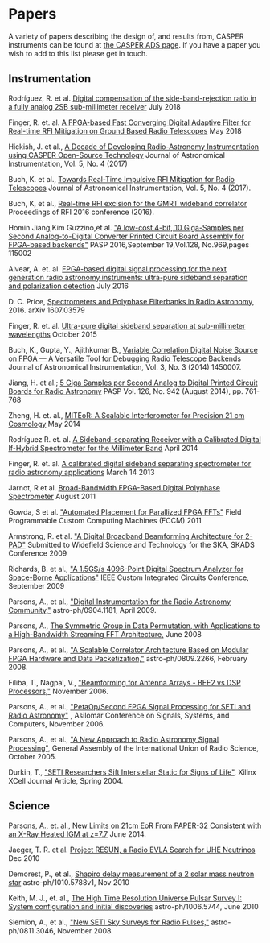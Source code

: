 # Papers
A variety of papers describing the design of, and results from, CASPER instruments can be found at [the CASPER ADS page](https://ui.adsabs.harvard.edu/#/public-libraries/7mm5XbqlRiW5FN-Si0l7oA). If you have a paper you wish to add to this list please get in touch.

## Instrumentation

Rodríguez, R. et al. [Digital compensation of the side-band-rejection ratio in a fully analog 2SB sub-millimeter receiver](https://arxiv.org/abs/1806.04053) July 2018

Finger, R. et. al. [A FPGA-based Fast Converging Digital Adaptive Filter for Real-time RFI Mitigation on Ground Based Radio Telescopes](https://arxiv.org/abs/1805.06376) May 2018

Hickish, J. et al., [A Decade of Developing Radio-Astronomy Instrumentation using CASPER Open-Source Technology](https://www.worldscientific.com/doi/abs/10.1142/S2251171716410014) Journal of Astronomical Instrumentation, Vol. 5, No. 4 (2017)

Buch, K. et al., [Towards Real-Time Impulsive RFI Mitigation for Radio Telescopes](http://www.worldscientific.com/doi/abs/10.1142/S225117171641018X) Journal of Astronomical Instrumentation, Vol. 5, No. 4 (2017).

Buch, K, et al., [Real-time RFI excision for the GMRT wideband correlator](http://ieeexplore.ieee.org/abstract/document/7833523/) Proceedings of RFI 2016 conference (2016).

Homin Jiang,Kim Guzzino,et al. ["A low-cost 4-bit, 10 Giga-Samples per Second Analog-to-Digital Converter Printed Circuit Board Assembly for FPGA-based backends"](http://stacks.iop.org/1538-3873/128/i=969/a=115002) PASP 2016,September 19,Vol.128, No.969,pages 115002

Alvear, A. et. al. [FPGA-based digital signal processing for the next generation radio astronomy instruments: ultra-pure sideband separation and polarization detection](https://www.spiedigitallibrary.org/conference-proceedings-of-spie/9914/1/FPGA-based-digital-signal-processing-for-the-next-generation-radio/10.1117/12.2233090.short?SSO=1) July 2016

D. C. Price, [Spectrometers and Polyphase Filterbanks in Radio Astronomy](http://arxiv.org/abs/1607.03579), 2016. arXiv 1607.03579

Finger, R. et. al. [Ultra-pure digital sideband separation at sub-millimeter wavelengths](https://arxiv.org/abs/1509.04920) October 2015

Buch, K., Gupta, Y., Ajithkumar B., [Variable Correlation Digital Noise Source on FPGA — A Versatile Tool for Debugging Radio Telescope Backends](http://www.worldscientific.com/doi/pdf/10.1142/S225117171450007X) Journal of Astronomical Instrumentation, Vol. 3, No. 3 (2014) 1450007.

Jiang, H. et al.; [5 Giga Samples per Second Analog to Digital Printed Circuit Boards for Radio Astronomy](http://www.jstor.org/stable/10.1086/677799)  PASP Vol. 126, No. 942 (August 2014), pp. 761-768

Zheng, H. et. al., [MITEoR: A Scalable Interferometer for Precision 21 cm Cosmology](http://arxiv.org/abs/1405.5527) May 2014

Rodríguez R. et. al. [A Sideband-separating Receiver with a Calibrated Digital If-Hybrid Spectrometer for the Millimeter Band](https://iopscience.iop.org/article/10.1086/676307) April 2014

Finger, R. et. al. [A calibrated digital sideband separating spectrometer for radio astronomy applications](https://casper.berkeley.edu/wiki/images/7/77/DSSS_rfinger_uchile.pdf) March 14 2013

Jarnot, R et al. [Broad-Bandwidth FPGA-Based Digital Polyphase Spectrometer](https://casper.berkeley.edu/wiki/images/5/51/Ryan_jarnot_spectometer_paper_NPO48352.pdf)  August 2011

Gowda, S et al. ["Automated Placement for Parallized FPGA FFTs"](https://ieeexplore.ieee.org/document/5771274) Field Programmable Custom Computing Machines (FCCM) 2011

Armstrong, R. et al. ["A Digital Broadband Beamforming Architecture for 2-PAD"](http://arxiv.org/abs/0912.0380) Submitted to Widefield Science and Technology for the SKA, SKADS Conference 2009

Richards, B. et al., ["A 1.5GS/s 4096-Point Digital Spectrum Analyzer for Space-Borne Applications"](https://ieeexplore.ieee.org/document/5280793) IEEE Custom Integrated Circuits Conference, September 2009

Parsons, A., et al., ["Digital Instrumentation for the Radio Astronomy Community,"](http://arxiv.org/abs/0904.1181) astro-ph/0904.1181, April 2009.

Parsons, A., [The Symmetric Group in Data Permutation, with Applications to a High-Bandwidth Streaming FFT Architecture,](http://ieeexplore.ieee.org/xpls/abs_all.jsp?arnumber=4840623&tag=1) June 2008

Parsons, A., et al., ["A Scalable Correlator Architecture Based on Modular FPGA Hardware and Data Packetization,"](http://arxiv.org/abs/0809.2266) astro-ph/0809.2266, February 2008.

Filiba, T., Nagpal, V., ["Beamforming for Antenna Arrays - BEE2 vs DSP Processors,"](https://pdfs.semanticscholar.org/aeb7/dbdd17e0ff71f3c8a797b365be06e41610f1.pdf) November 2006.

Parsons, A., et al., ["PetaOp/Second FPGA Signal Processing for SETI and Radio Astronomy"](https://ieeexplore.ieee.org/document/4176933) , Asilomar Conference on Signals, Systems, and Computers, November 2006.

Parsons, A., et al., ["A New Approach to Radio Astronomy Signal Processing"](https://pdfs.semanticscholar.org/15de/80335cfcd152e5fcd1acff1ab4f1bd0dc425.pdf), General Assembly of the International Union of Radio Science, October 2005.

Durkin, T., ["SETI Researchers Sift Interstellar Static for Signs of Life"](https://www.yumpu.com/en/document/view/3517400/seti-researchers-sift-interstellar-static-for-signs-of-life-seti-), Xilinx XCell Journal Article, Spring 2004.

## Science
Parsons, A., et. al., [New Limits on 21cm EoR From PAPER-32 Consistent with an X-Ray Heated IGM at z=7.7](http://arxiv.org/abs/1304.4991) June 2014.

Jaeger, T. R. et al. [Project RESUN, a Radio EVLA Search for UHE Neutrinos](http://adsabs.harvard.edu/abs/2010APh....34..293J) Dec 2010

Demorest, P., et al., [Shapiro delay measurement of a 2 solar mass neutron star](http://arxiv.org/abs/1010.5788v1) astro-ph/1010.5788v1, Nov 2010

Keith, M. J., et. al., [The High Time Resolution Universe Pulsar Survey I: System configuration and initial discoveries](http://arxiv.org/abs/1006.5744) astro-ph/1006.5744, June 2010

Siemion, A., et al., ["New SETI Sky Surveys for Radio Pulses,"](http://arxiv.org/abs/0811.3046) astro-ph/0811.3046, November 2008.
